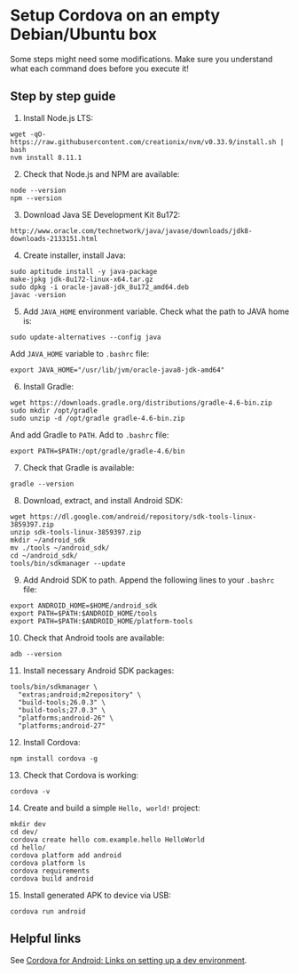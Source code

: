 # Setup Cordova on an empty Debian/Ubuntu box

Some steps might need some modifications. Make sure you understand what each
command does before you execute it!

## Step by step guide

1. Install Node.js LTS:
```
wget -qO- https://raw.githubusercontent.com/creationix/nvm/v0.33.9/install.sh | bash
nvm install 8.11.1
```

2. Check that Node.js and NPM are available:
```
node --version
npm --version
```

3. Download Java SE Development Kit 8u172:
```
http://www.oracle.com/technetwork/java/javase/downloads/jdk8-downloads-2133151.html
```

4. Create installer, install Java:
```
sudo aptitude install -y java-package
make-jpkg jdk-8u172-linux-x64.tar.gz
sudo dpkg -i oracle-java8-jdk_8u172_amd64.deb
javac -version
```

5. Add `JAVA_HOME` environment variable. Check what the path to JAVA home is:
```
sudo update-alternatives --config java
```

Add `JAVA_HOME` variable to `.bashrc` file:
```
export JAVA_HOME="/usr/lib/jvm/oracle-java8-jdk-amd64"
```

6. Install Gradle:
```
wget https://downloads.gradle.org/distributions/gradle-4.6-bin.zip
sudo mkdir /opt/gradle
sudo unzip -d /opt/gradle gradle-4.6-bin.zip
```

And add Gradle to `PATH`. Add to `.bashrc` file:
```
export PATH=$PATH:/opt/gradle/gradle-4.6/bin
```

7. Check that Gradle is available:
```
gradle --version
```

8. Download, extract, and install Android SDK:
```
wget https://dl.google.com/android/repository/sdk-tools-linux-3859397.zip
unzip sdk-tools-linux-3859397.zip
mkdir ~/android_sdk
mv ./tools ~/android_sdk/
cd ~/android_sdk/
tools/bin/sdkmanager --update
```

9. Add Android SDK to path. Append the following lines to your `.bashrc` file:
```
export ANDROID_HOME=$HOME/android_sdk
export PATH=$PATH:$ANDROID_HOME/tools
export PATH=$PATH:$ANDROID_HOME/platform-tools
```

10. Check that Android tools are available:
```
adb --version
```

11. Install necessary Android SDK packages:
```
tools/bin/sdkmanager \
  "extras;android;m2repository" \
  "build-tools;26.0.3" \
  "build-tools;27.0.3" \
  "platforms;android-26" \
  "platforms;android-27"
```

12. Install Cordova:
```
npm install cordova -g
```

13. Check that Cordova is working:
```
cordova -v
```

14. Create and build a simple `Hello, world!` project:
```
mkdir dev
cd dev/
cordova create hello com.example.hello HelloWorld
cd hello/
cordova platform add android
cordova platform ls
cordova requirements
cordova build android
```

15. Install generated APK to device via USB:
```
cordova run android
```

## Helpful links

See [Cordova for Android: Links on setting up a dev environment](https://github.com/valera-rozuvan/bookmarks-md/blob/master/android/cordova.md).
